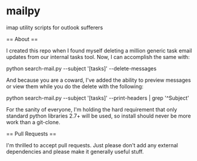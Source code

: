 mailpy
======

imap utility scripts for outlook sufferers

== About ==

I created this repo when I found myself deleting a million generic task email updates from our internal tasks tool.
Now, I can accomplish the same with:

  python search-mail.py --subject '[tasks]' --delete-messages
  
And because you are a coward, I've added the ability to preview messages or view them while you do the delete with the following:

  python search-mail.py --subject '[tasks]' --print-headers | grep '^Subject'

For the sanity of everyone, I'm holding the hard requirement that only standard python libraries 2.7+ will be used, so install should never
be more work than a git-clone.

== Pull Requests ==

I'm thrilled to accept pull requests.  Just please don't add any external dependencies and please make it generally useful stuff.
